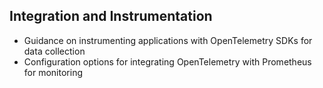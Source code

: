 ## Integration and Instrumentation
- Guidance on instrumenting applications with OpenTelemetry SDKs for data collection
- Configuration options for integrating OpenTelemetry with Prometheus for monitoring

